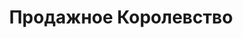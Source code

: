 ---
draft: false
slug: prodazhnoe-korolevstvo-6f240277
title: Продажное Королевство
type: books
params:
  book_title: Продажное Королевство
  tags:
    - adventure
    - fantasy
    - fiction
    - high fantasy
    - lgbtq-plus
    - magic
    - queer
    - romance
    - young adult (ya)
  cover: https://images-na.ssl-images-amazon.com/images/S/compressed.photo.goodreads.com/books/1513238989i/37518761.jpg
  isbn: '9785171062224'
  goodreads_link: https://www.goodreads.com/book/show/37518761
  authors:
    - Leigh Bardugo
  publishers:
    - АСТ
  page_count: '672'
  short_book_description: Казу Бреккеру и его команде удалось провернуть столь дерзкое похищение, что они и сами не поняли, как остались в живых. Но обещанная заоблачная награда уплывает из рук, и юные изгои вынуждены...
  russian_translation_status: exists
  series: Six of Crows
  languages:
    - Русский
  book_description: Казу Бреккеру и его команде удалось провернуть столь дерзкое похищение, что они и сами не поняли, как остались в живых. Но обещанная заоблачная награда уплывает из рук, и юные изгои вынуждены снова бороться за свою жизнь. Их обвели вокруг пальца и лишили ценного члена команды. Теперь у них не хватает людей, очень мало союзников и почти не осталось надежды. Давние соперники и новые враги бросают вызов коварству Каза, а его окружение подвергают испытанию на прочность. На темных и извилистых улочках Кеттердама разразится война – она и решит судьбу гришей.
  russian_audioversion: false
---